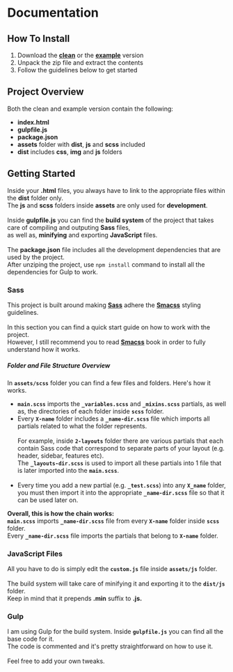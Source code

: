 # Documentation
## How To Install
1. Download the **[clean](http://edgecode.gr/sass-kickstarter/sass-kickstarter-clean.zip)** or the **[example](http://edgecode.gr/sass-kickstarter/sass-kickstarter-example.zip)** version
2. Unpack the zip file and extract the contents
3. Follow the guidelines below to get started

## Project Overview
Both the clean and example version contain the following:
* **index.html**
* **gulpfile.js**
* **package.json**
* **assets** folder with **dist**, **js** and **scss** included
* **dist** includes **css**, **img** and **js** folders

## Getting Started
Inside your **.html** files, you always have to link to the appropriate files within the **dist** folder only. 
<br>
The **js** and **scss** folders inside **assets** are only used for **development**.
<br><br>
Inside **gulpfile.js** you can find the **build system** of the project that takes care of compiling and outputing **Sass** files,<br>
as well as, **minifying** and exporting **JavaScript** files.
<br><br>
The **package.json** file includes all the development dependencies that are used by the project.
<br>
After unziping the project, use `npm install` command to install all the dependencies for Gulp to work.


### Sass
This project is built around making **[Sass](http://sass-lang.com/)** adhere the **[Smacss](https://smacss.com/book/)** styling guidelines.
<br><br>
In this section you can find a quick start guide on how to work with the project.
<br>However, I still recommend you to read **[Smacss](https://smacss.com/book/)** book in order to fully understand how it works.

##### Folder and File Structure Overview

In **`assets/scss`** folder you can find a few files and folders. Here's how it works.
<br>
* **`main.scss`** imports the **`_variables.scss`** and **`_mixins.scss`** partials, as well as, the directories of each folder inside **`scss`** folder.
* Every **`X-name`** folder includes a **`_name-dir.scss`** file which imports all partials related to what the folder represents.<br><br> For example, inside **`2-layouts`** folder there are various partials that each contain Sass code that correspond to separate parts of your layout (e.g. header, sidebar, features etc).<br/> The **`_layouts-dir.scss`** is used to import all these partials into 1 file that is later imported into the **`main.scss`**.<br><br>
* Every time you add a new partial (e.g. **`_test.scss`**) into any **`X_name`** folder, you must then import it into the appropriate **`_name-dir.scss`** file so that it can be used later on.

**Overall, this is how the chain works:** 
<br>
**`main.scss`** imports **`_name-dir.scss`** file from every **`X-name`** folder inside **`scss`** folder.<br> Every **`_name-dir.scss`** file imports the partials that belong to **`X-name`** folder.

### JavaScript Files
All you have to do is simply edit the **`custom.js`** file inside **`assets/js`** folder.
<br><br>
The build system will take care of minifying it and exporting it to the **`dist/js`** folder.
<br>
Keep in mind that it prepends **.min** suffix to **.js.**

### Gulp
I am using Gulp for the build system. Inside **`gulpfile.js`** you can find all the base code for it.
<br>
The code is commented and it's pretty straightforward on how to use it.
<br><br>
Feel free to add your own tweaks.